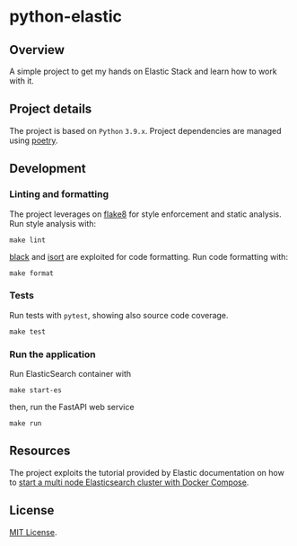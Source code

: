 # python-elastic

## Overview

A simple project to get my hands on Elastic Stack and learn how to work with it.

## Project details

The project is based on `Python` `3.9.x`.
Project dependencies are managed using [poetry](https://python-poetry.org/).

## Development

### Linting and formatting

The project leverages on [flake8](https://flake8.pycqa.org/en/latest/) for style enforcement and static analysis.
Run style analysis with:
```
make lint
```

[black](https://github.com/psf/black) and [isort](https://pycqa.github.io/isort/) are exploited for code formatting.
Run code formatting with:
```
make format
```

### Tests

Run tests with `pytest`, showing also source code coverage.

```
make test
```

### Run the application

Run ElasticSearch container with

```
make start-es
```

then, run the FastAPI web service

```
make run
```

## Resources

The project exploits the tutorial provided by Elastic documentation on how to [start a multi node Elasticsearch cluster with Docker Compose](https://www.elastic.co/guide/en/elasticsearch/reference/current/docker.html#docker-compose-file).

## License

[MIT License](https://opensource.org/licenses/MIT).